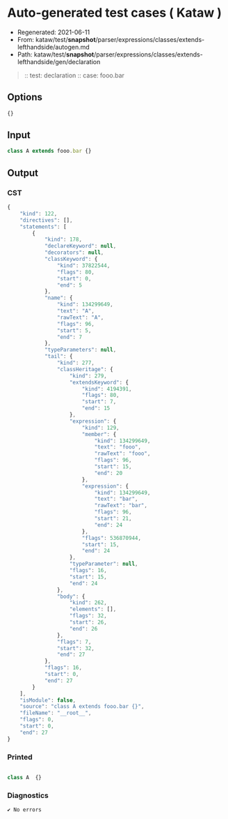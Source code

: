 # Auto-generated test cases ( Kataw )
- Regenerated: 2021-06-11
- From: kataw/test/__snapshot__/parser/expressions/classes/extends-lefthandside/autogen.md
- Path: kataw/test/__snapshot__/parser/expressions/classes/extends-lefthandside/gen/declaration
> :: test: declaration
> :: case: fooo.bar
## Options

`````js
{}
`````
## Input

`````js
class A extends fooo.bar {}
`````
## Output

### CST

```javascript
{
    "kind": 122,
    "directives": [],
    "statements": [
        {
            "kind": 178,
            "declareKeyword": null,
            "decorators": null,
            "classKeyword": {
                "kind": 37822544,
                "flags": 80,
                "start": 0,
                "end": 5
            },
            "name": {
                "kind": 134299649,
                "text": "A",
                "rawText": "A",
                "flags": 96,
                "start": 5,
                "end": 7
            },
            "typeParameters": null,
            "tail": {
                "kind": 277,
                "classHeritage": {
                    "kind": 279,
                    "extendsKeyword": {
                        "kind": 4194391,
                        "flags": 80,
                        "start": 7,
                        "end": 15
                    },
                    "expression": {
                        "kind": 129,
                        "member": {
                            "kind": 134299649,
                            "text": "fooo",
                            "rawText": "fooo",
                            "flags": 96,
                            "start": 15,
                            "end": 20
                        },
                        "expression": {
                            "kind": 134299649,
                            "text": "bar",
                            "rawText": "bar",
                            "flags": 96,
                            "start": 21,
                            "end": 24
                        },
                        "flags": 536870944,
                        "start": 15,
                        "end": 24
                    },
                    "typeParameter": null,
                    "flags": 16,
                    "start": 15,
                    "end": 24
                },
                "body": {
                    "kind": 262,
                    "elements": [],
                    "flags": 32,
                    "start": 26,
                    "end": 26
                },
                "flags": 7,
                "start": 32,
                "end": 27
            },
            "flags": 16,
            "start": 0,
            "end": 27
        }
    ],
    "isModule": false,
    "source": "class A extends fooo.bar {}",
    "fileName": "__root__",
    "flags": 0,
    "start": 0,
    "end": 27
}
```

### Printed

```javascript

class A  {}
```

### Diagnostics

```javascript
✔ No errors
```

